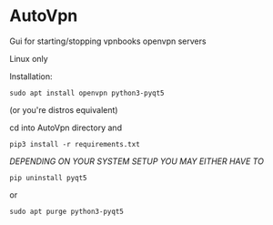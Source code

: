 # AutoVpn

Gui for starting/stopping vpnbooks openvpn servers 

Linux only

Installation:

    sudo apt install openvpn python3-pyqt5

(or you're distros equivalent)

cd into AutoVpn directory and

    pip3 install -r requirements.txt


*DEPENDING ON YOUR SYSTEM SETUP YOU MAY EITHER HAVE TO*

    pip uninstall pyqt5

or

    sudo apt purge python3-pyqt5
